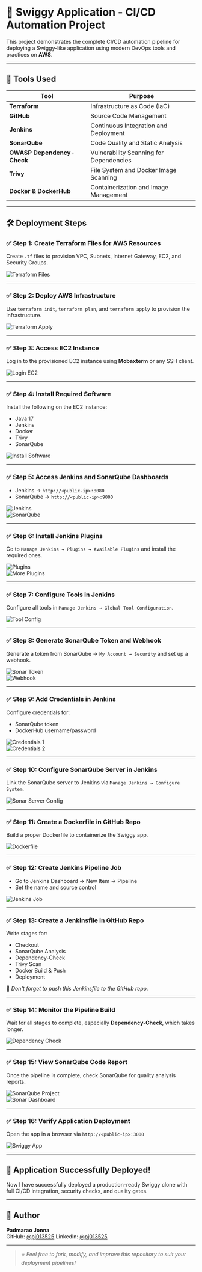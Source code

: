 # 🍔 Swiggy Application - CI/CD Automation Project

This project demonstrates the complete CI/CD automation pipeline for deploying a Swiggy-like application using modern DevOps tools and practices on **AWS**.

---

## 🚀 Tools Used
| Tool | Purpose |
|------|---------|
| **Terraform** | Infrastructure as Code (IaC) |
| **GitHub** | Source Code Management |
| **Jenkins** | Continuous Integration and Deployment |
| **SonarQube** | Code Quality and Static Analysis |
| **OWASP Dependency-Check** | Vulnerability Scanning for Dependencies |
| **Trivy** | File System and Docker Image Scanning |
| **Docker & DockerHub** | Containerization and Image Management |

---

## 🛠️ Deployment Steps

### ✅ Step 1: Create Terraform Files for AWS Resources
Create `.tf` files to provision VPC, Subnets, Internet Gateway, EC2, and Security Groups.

![Terraform Files](https://github.com/user-attachments/assets/b126a924-1987-4bad-9e92-6aeec63a77be)

---

### ✅ Step 2: Deploy AWS Infrastructure
Use `terraform init`, `terraform plan`, and `terraform apply` to provision the infrastructure.

![Terraform Apply](https://github.com/user-attachments/assets/2e1c79e7-f0d5-4f3a-9463-46c7a033a11f)

---

### ✅ Step 3: Access EC2 Instance
Log in to the provisioned EC2 instance using **Mobaxterm** or any SSH client.

![Login EC2](https://github.com/user-attachments/assets/a1008ed1-93ee-44b9-a004-c8ae61544fbb)

---

### ✅ Step 4: Install Required Software
Install the following on the EC2 instance:
- Java 17
- Jenkins
- Docker
- Trivy
- SonarQube

![Install Software](https://github.com/user-attachments/assets/55c6ecfc-417d-40be-92d5-95a58a50350f)

---

### ✅ Step 5: Access Jenkins and SonarQube Dashboards
- Jenkins → `http://<public-ip>:8080`
- SonarQube → `http://<public-ip>:9000`

![Jenkins](https://github.com/user-attachments/assets/504e0175-8d37-4002-96f4-0aba6593aa0b)  
![SonarQube](https://github.com/user-attachments/assets/c1908dff-766c-417a-a75f-5ec84e4f1724)

---

### ✅ Step 6: Install Jenkins Plugins
Go to `Manage Jenkins → Plugins → Available Plugins` and install the required ones.

![Plugins](https://github.com/user-attachments/assets/87746dec-289e-47a2-907d-d86f66633731)  
![More Plugins](https://github.com/user-attachments/assets/109e8a28-0a34-4f45-bac4-9ef180d47b1b)

---

### ✅ Step 7: Configure Tools in Jenkins
Configure all tools in `Manage Jenkins → Global Tool Configuration`.

![Tool Config](https://github.com/user-attachments/assets/a4505b7e-03d5-42c0-919a-af0e35f2acb4)

---

### ✅ Step 8: Generate SonarQube Token and Webhook
Generate a token from SonarQube → `My Account → Security` and set up a webhook.

![Sonar Token](https://github.com/user-attachments/assets/2d89acdc-3e4c-4258-bda3-ccb359fac95f)  
![Webhook](https://github.com/user-attachments/assets/78f08f87-ac60-437b-84b8-8986ba516b18)

---

### ✅ Step 9: Add Credentials in Jenkins
Configure credentials for:
- SonarQube token
- DockerHub username/password

![Credentials 1](https://github.com/user-attachments/assets/4c8d326f-a0f9-46f0-8fc6-f7868eef258a)  
![Credentials 2](https://github.com/user-attachments/assets/c2452fab-c6d5-4ab0-a09b-2703f41f8ea3)

---

### ✅ Step 10: Configure SonarQube Server in Jenkins
Link the SonarQube server to Jenkins via `Manage Jenkins → Configure System`.

![Sonar Server Config](https://github.com/user-attachments/assets/1257f69e-3430-40c9-9d79-00a6db049b6e)

---

### ✅ Step 11: Create a Dockerfile in GitHub Repo
Build a proper Dockerfile to containerize the Swiggy app.

![Dockerfile](https://github.com/user-attachments/assets/18f4acbe-beb9-4524-9b89-494989c3e5a0)

---

### ✅ Step 12: Create Jenkins Pipeline Job
- Go to Jenkins Dashboard → New Item → Pipeline
- Set the name and source control

![Jenkins Job](https://github.com/user-attachments/assets/4f422367-4b76-46df-9677-2fefd9c53786)

---

### ✅ Step 13: Create a Jenkinsfile in GitHub Repo
Write stages for:
- Checkout
- SonarQube Analysis
- Dependency-Check
- Trivy Scan
- Docker Build & Push
- Deployment

📝 _Don't forget to push this Jenkinsfile to the GitHub repo._

---

### ✅ Step 14: Monitor the Pipeline Build
Wait for all stages to complete, especially **Dependency-Check**, which takes longer.

![Dependency Check](https://github.com/user-attachments/assets/980fe6bb-922b-4bff-a90e-055996fba67b)

---

### ✅ Step 15: View SonarQube Code Report
Once the pipeline is complete, check SonarQube for quality analysis reports.

![SonarQube Project](https://github.com/user-attachments/assets/22f44b8b-2658-439a-9c76-3547a6448bbc)  
![Sonar Dashboard](https://github.com/user-attachments/assets/b767fa89-73c2-441d-9ebd-ffb3c4858e1f)

---

### ✅ Step 16: Verify Application Deployment
Open the app in a browser via `http://<public-ip>:3000`

![Swiggy App](https://github.com/user-attachments/assets/5929fc19-2c55-473a-8add-3056e60f0330)

---

## 🎉 Application Successfully Deployed!

Now I have successfully deployed a production-ready Swiggy clone with full CI/CD integration, security checks, and quality gates.

---

## 🧠 Author

**Padmarao Jonna**  
GitHub: [@pj013525](https://github.com/pj013525)
LinkedIn: [@pj013525](www.linkedin.com/in/padmarao-jonna)

---

> ⭐ _Feel free to fork, modify, and improve this repository to suit your deployment pipelines!_
